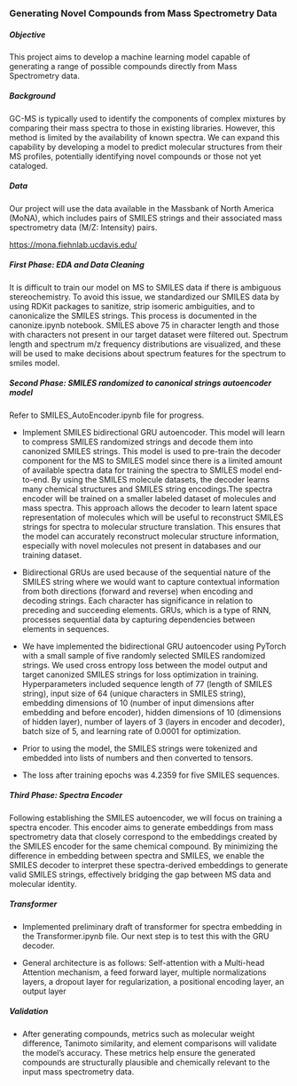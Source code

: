 ### Generating Novel Compounds from Mass Spectrometry Data

##### Objective

This project aims to develop a machine learning model capable of generating a range of possible compounds directly from Mass Spectrometry data.

##### Background

GC-MS is typically used to identify the components of complex mixtures by comparing their mass spectra to those in existing libraries. However, this method is limited by the availability of known spectra. We can expand this capability by developing a model to predict molecular structures from their MS profiles, potentially identifying novel compounds or those not yet cataloged.

##### Data

Our project will use the data available in the Massbank of North America (MoNA), which includes pairs of SMILES strings and their associated mass spectrometry data (M/Z: Intensity) pairs.

https://mona.fiehnlab.ucdavis.edu/

##### First Phase: EDA and Data Cleaning

It is difficult to train our model on MS to SMILES data if there is ambiguous stereochemistry. To avoid this issue, we standardized our SMILES data by using RDKit packages to sanitize, strip isomeric ambiguities, and to canonicalize the SMILES strings. This process is documented in the canonize.ipynb notebook. 
SMILES above 75 in character length and those with characters not present in our target dataset were filtered out. Spectrum length and spectrum m/z frequency distributions are visualized, and these will be used to make decisions about spectrum features for the spectrum to smiles model. 

##### Second Phase: SMILES randomized to canonical strings autoencoder model

Refer to SMILES_AutoEncoder.ipynb file for progress.

- Implement SMILES bidirectional GRU autoencoder. This model will learn to compress SMILES randomized strings and decode them into canonized SMILES strings. This model is used to pre-train the decoder component for the MS to SMILES model since there is a limited amount of available spectra data for training the spectra to SMILES model end-to-end. By using the SMILES molecule datasets, the decoder learns many chemical structures and SMILES string encodings.The spectra encoder will be trained on a smaller labeled dataset of molecules and mass spectra. This approach allows the decoder to learn latent space representation of molecules which will be useful to reconstruct SMILES strings for spectra to molecular structure translation. This ensures that the model can accurately reconstruct molecular structure information, especially with novel molecules not present in databases and our training dataset.

- Bidirectional GRUs are used because of the sequential nature of the SMILES string where we would want to capture contextual information from both directions (forward and reverse) when encoding and decoding strings. Each character has significance in relation to preceding and succeeding elements. GRUs, which is a type of RNN, processes sequential data by capturing dependencies between elements in sequences.

- We have implemented the bidirectional GRU autoencoder using PyTorch with a small sample of five randomly selected SMILES randomized strings. We used cross entropy loss between the model output and target canonized SMILES strings for loss optimization in training. Hyperparameters included sequence length of 77 (length of SMILES string), input size of 64 (unique characters in SMILES string), embedding dimensions of 10 (number of input dimensions after embedding and before encoder), hidden dimensions of 10 (dimensions of hidden layer), number of layers of 3 (layers in encoder and decoder), batch size of 5, and learning rate of 0.0001 for optimization.

- Prior to using the model, the SMILES strings were tokenized and embedded into lists of numbers and then converted to tensors.

- The loss after training epochs was 4.2359 for five SMILES sequences.

##### Third Phase: Spectra Encoder

Following establishing the SMILES autoencoder, we will focus on training a spectra encoder. This encoder aims to generate embeddings from mass spectrometry data that closely correspond to the embeddings created by the SMILES encoder for the same chemical compound. By minimizing the difference in embedding between spectra and SMILES, we enable the SMILES decoder to interpret these spectra-derived embeddings to generate valid SMILES strings, effectively bridging the gap between MS data and molecular identity.

##### Transformer

- Implemented preliminary draft of transformer for spectra embedding in the Transformer.ipynb file. Our next step is to test this with the GRU decoder.
  
- General architecture is as follows:
Self-attention with a Multi-head Attention mechanism, a feed forward layer, multiple normalizations layers, a dropout layer for regularization, a positional encoding layer, an output layer

##### Validation

- After generating compounds, metrics such as molecular weight difference, Tanimoto similarity, and element comparisons will validate the model’s accuracy. These metrics help ensure the generated compounds are structurally plausible and chemically relevant to the input mass spectrometry data.
